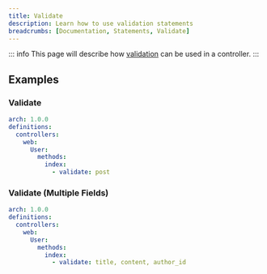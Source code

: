 ```yaml
---
title: Validate
description: Learn how to use validation statements
breadcrumbs: [Documentation, Statements, Validate]
---
```


::: info
This page will describe how [validation](https://laravel.com/docs/10.x/validation) can be used in a controller.
:::

## Examples

### Validate

```yaml
arch: 1.0.0
definitions:
  controllers:
    web:
      User:
        methods:
          index:
            - validate: post
```

### Validate (Multiple Fields)

```yaml
arch: 1.0.0
definitions:
  controllers:
    web:
      User:
        methods:
          index:
            - validate: title, content, author_id
```
